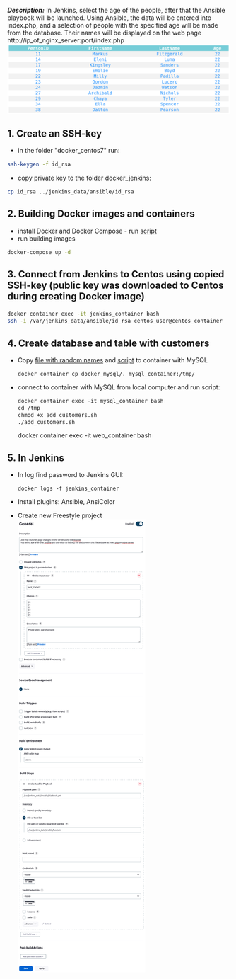 **_Description:_**
In Jenkins, select the age of the people, after that the Ansible playbook will be launched. Using Ansible, the data will be entered into index.php, and a selection of people with the specified age will be made from the database. Their names will be displayed on the web page http://ip_of_nginx_server:port/index.php
![](images/2.png)

## 1. Create an SSH-key

- in the folder "docker_centos7" run:

```bash
ssh-keygen -f id_rsa
```

- copy private key to the folder docker_jenkins:

```bash
cp id_rsa ../jenkins_data/ansible/id_rsa

```

## 2. Building Docker images and containers

- install Docker and Docker Compose - run [script](install_docker.sh)
- run building images

```bash
docker-compose up -d
```

## 3. Connect from Jenkins to Centos using copied SSH-key (public key was downloaded to Centos during creating Docker image)

```bash
docker container exec -it jenkins_container bash
ssh -i /var/jenkins_data/ansible/id_rsa centos_user@centos_container
```

## 4. Create database and table with customers

- Copy [file with random names](docker_mysql/add_customers.sh) and [script](docker_mysql/add_customers.sh) to container with MySQL

  ```
  docker container cp docker_mysql/. mysql_container:/tmp/
  ```

- connect to container with MySQL from local computer and run script:

  ```
  docker container exec -it mysql_container bash
  cd /tmp
  chmod +x add_customers.sh
  ./add_customers.sh
  ```

  docker container exec -it web_container bash

## 5. In Jenkins

- In log find password to Jenkins GUI:

  ```
  docker logs -f jenkins_container
  ```

- Install plugins: Ansible, AnsiColor

- Create new Freestyle project
  ![](images/1.png)
